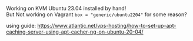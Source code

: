 Working on KVM Ubuntu 23.04 installed by hand!  
But Not working on Vagrant `box = "generic/ubuntu2204"` for some reason?

using guide: https://www.atlantic.net/vps-hosting/how-to-set-up-apt-caching-server-using-apt-cacher-ng-on-ubuntu-20-04/
